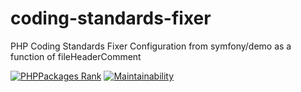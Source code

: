 # coding-standards-fixer
PHP Coding Standards Fixer Configuration from symfony/demo as a function of fileHeaderComment

[![PHPPackages Rank](http://phppackages.org/p/symfony-util/coding-standards-fixer/badge/rank.svg)](http://phppackages.org/p/symfony-util/coding-standards-fixer)
[![Maintainability](https://api.codeclimate.com/v1/badges/c6954898e6d8da282d08/maintainability)](https://codeclimate.com/github/symfony-util/coding-standards-fixer/maintainability)
